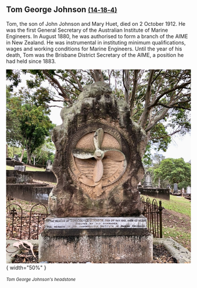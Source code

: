 ## Tom George Johnson <small>[(14‑18‑4)](https://brisbane.discovereverafter.com/profile/32021553 "Go to Memorial Information" )</small>

Tom, the son of John Johnson and Mary Huet, died on 2 October 1912. He was the first General Secretary of the Australian Institute of Marine Engineers. In August 1880, he was authorised to form a branch of the AIME in New Zealand. He was instrumental in instituting minimum qualifications, wages and working conditions for Marine Engineers. Until the year of his death, Tom was the Brisbane District Secretary of the AIME, a position he had held since 1883.

![Tom George Johnson's headstone](../assets/tom-george-johnson-headstone.jpg){ width="50%" }

<small>*Tom George Johnson's headstone*</small>